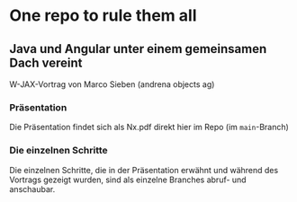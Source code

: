 # One repo to rule them all
## Java und Angular unter einem gemeinsamen Dach vereint

W-JAX-Vortrag von Marco Sieben (andrena objects ag)

### Präsentation

Die Präsentation findet sich als Nx.pdf direkt hier im Repo (im `main`-Branch)

### Die einzelnen Schritte

Die einzelnen Schritte, die in der Präsentation erwähnt und während des Vortrags gezeigt wurden, sind als einzelne Branches abruf- und anschaubar.
